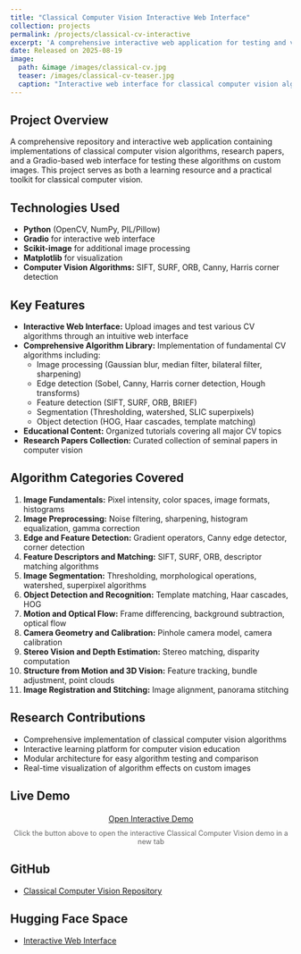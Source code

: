 ```yaml
---
title: "Classical Computer Vision Interactive Web Interface"
collection: projects
permalink: /projects/classical-cv-interactive
excerpt: 'A comprehensive interactive web application for testing and visualizing classical computer vision algorithms with real-time image processing capabilities. Will be adding a video to this soon!'
date: Released on 2025-08-19
image: 
  path: &image /images/classical-cv.jpg
  teaser: /images/classical-cv-teaser.jpg
  caption: "Interactive web interface for classical computer vision algorithms"
---
```


## Project Overview
A comprehensive repository and interactive web application containing implementations of classical computer vision algorithms, research papers, and a Gradio-based web interface for testing these algorithms on custom images. This project serves as both a learning resource and a practical toolkit for classical computer vision.

## Technologies Used
- **Python** (OpenCV, NumPy, PIL/Pillow)
- **Gradio** for interactive web interface
- **Scikit-image** for additional image processing
- **Matplotlib** for visualization
- **Computer Vision Algorithms:** SIFT, SURF, ORB, Canny, Harris corner detection

## Key Features
- **Interactive Web Interface:** Upload images and test various CV algorithms through an intuitive web interface
- **Comprehensive Algorithm Library:** Implementation of fundamental CV algorithms including:
  - Image processing (Gaussian blur, median filter, bilateral filter, sharpening)
  - Edge detection (Sobel, Canny, Harris corner detection, Hough transforms)
  - Feature detection (SIFT, SURF, ORB, BRIEF)
  - Segmentation (Thresholding, watershed, SLIC superpixels)
  - Object detection (HOG, Haar cascades, template matching)
- **Educational Content:** Organized tutorials covering all major CV topics
- **Research Papers Collection:** Curated collection of seminal papers in computer vision

## Algorithm Categories Covered
1. **Image Fundamentals:** Pixel intensity, color spaces, image formats, histograms
2. **Image Preprocessing:** Noise filtering, sharpening, histogram equalization, gamma correction
3. **Edge and Feature Detection:** Gradient operators, Canny edge detector, corner detection
4. **Feature Descriptors and Matching:** SIFT, SURF, ORB, descriptor matching algorithms
5. **Image Segmentation:** Thresholding, morphological operations, watershed, superpixel algorithms
6. **Object Detection and Recognition:** Template matching, Haar cascades, HOG
7. **Motion and Optical Flow:** Frame differencing, background subtraction, optical flow
8. **Camera Geometry and Calibration:** Pinhole camera model, camera calibration
9. **Stereo Vision and Depth Estimation:** Stereo matching, disparity computation
10. **Structure from Motion and 3D Vision:** Feature tracking, bundle adjustment, point clouds
11. **Image Registration and Stitching:** Image alignment, panorama stitching

## Research Contributions
- Comprehensive implementation of classical computer vision algorithms
- Interactive learning platform for computer vision education
- Modular architecture for easy algorithm testing and comparison
- Real-time visualization of algorithm effects on custom images

## Live Demo
<div style="margin: 20px 0; text-align: center;">
  <a href="https://huggingface.co/spaces/hxriharan/classical-cv" target="_blank" class="btn btn--primary">
    <i class="fas fa-external-link-alt"></i> Open Interactive Demo
  </a>
  <p style="margin-top: 10px; color: #666; font-size: 0.9em;">
    Click the button above to open the interactive Classical Computer Vision demo in a new tab
  </p>
</div>

## GitHub
- [Classical Computer Vision Repository](https://github.com/hxriharan/classical-cv)

## Hugging Face Space
- [Interactive Web Interface](https://huggingface.co/spaces/hxriharan/classical-cv) 